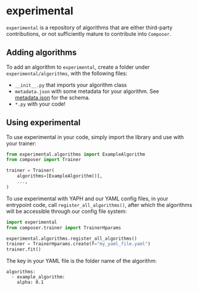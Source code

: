 # experimental

`experimental` is a repository of algorithms that are either third-party contributions, or not sufficiently mature to contribute into `Composer`. 

## Adding algorithms

To add an algorithm to `experimental`, create a folder under `experimental/algorithms`, with the following files:
* `__init__.py` that imports your algorithm class 
* `metadata.json` with some metadata for your algorithm. See [metadata.json](https://github.com/mosaicml/experimental/blob/main/experimental/algorithms/example_algorithm/metadata.json) for the schema.
* `*.py` with your code! 

## Using experimental

To use experimental in your code, simply import the library and use with your trainer:

```python
from experimental.algorithms import ExampleAlgorithm
from composer import Trainer

trainer = Trainer(
    algorithms=[ExampleAlgorithm()],
    ...,
)
```

To use experimental with YAPH and our YAML config files, in your entrypoint code, call `register_all_algorithms()`, after which the algorithms will be accessible through our config file system:

```python
import experimental
from composer.trainer import TrainerHparams

experimental.algorithms.register_all_algorithms()
trainer = TrainerHparams.create(f="my_yaml_file.yaml")
trainer.fit()
```

The key in your YAML file is the folder name of the algorithm:
```
algorithms:
  - example_algorithm:
    alpha: 0.1
```

